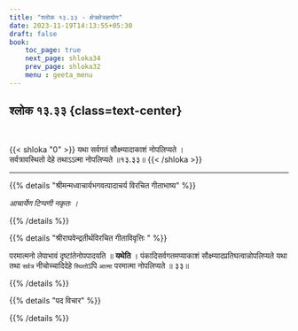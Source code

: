 ```yaml
---
title: "श्लोक १३.३३ - क्षेत्रक्षेत्रज्ञयोग"
date: 2023-11-19T14:13:55+05:30
draft: false
book:
    toc_page: true
    next_page: shloka34
    prev_page: shloka32
    menu : geeta_menu
---
```




## श्लोक १३.३३ {class=text-center}

<br/>

{{< shloka  "0"  >}}
यथा सर्वगतं सौक्ष्म्यादाकाशं नोपलिप्यते ।  
सर्वत्रावस्थितो देहे तथाऽऽत्मा नोपलिप्यते ॥१३.३३॥
{{< /shloka >}}

---


{{% details "श्रीमन्मध्वाचार्यभगवत्पादाचर्य विरचित  गीताभाष्य" %}}

*आचार्येण टिप्पणी नकृतः ।*


{{% /details %}}



{{% details "श्रीराघवेन्द्रतीर्थविरचित गीताविवृत्तिः " %}}

परमात्मनो लेपाभावं दृष्टांतेनोपपादयति ॥ **यथेति** । 
पंकादिसर्वगतमप्याकाशं सौक्ष्म्यादप्रतिघत्वान्नोपलिप्यते 
यथा तथा `सर्वत्र` नीचोच्चादिदेहे `स्थितो`ऽपि `आत्मा` 
परमात्मा नोपलिप्यते ॥ ३३॥

{{% /details %}}



{{% details "पद विचार" %}}


{{% /details %}}
